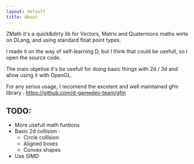 ```yaml
---
layout: default
title: About
---
```


ZMath it's a quick&dirty lib for Vectors, Matrix and Quaternions maths wirte on DLang, and using standard float point types.

I made it on the way of self-learning D, but I think that could be usefull, so I open the source code.

The main objetive it's be usefull for doing basic things with 2d / 3d and allow using it with OpenGL.

For any serius usage, I recomend the excelent and well maintained gfm library : https://github.com/d-gamedev-team/gfm

## TODO:

- More usefull math funtions
- Basic 2d collision :
  - Circle collision
  - Aligned boxes
  - Convex shapes
- Use SIMD


